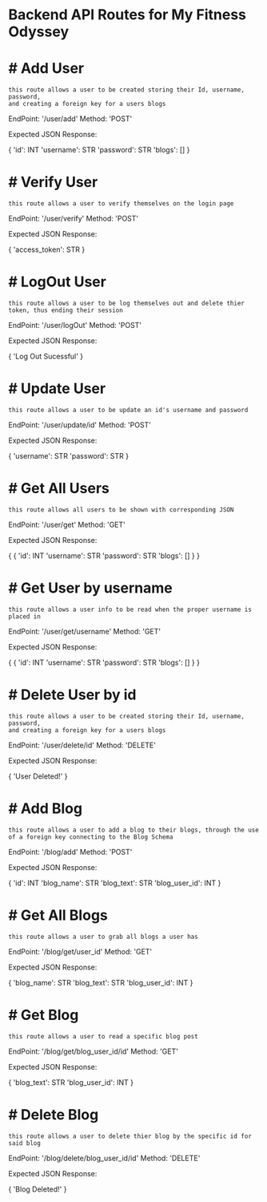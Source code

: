 # Backend API Routes for My Fitness Odyssey

# # Add User
    this route allows a user to be created storing their Id, username, password, 
    and creating a foreign key for a users blogs

  EndPoint: '/user/add'
  Method: 'POST'

  Expected JSON Response:

  {
    'id': INT
    'username': STR
    'password': STR
    'blogs': []
  }

# # Verify User
    this route allows a user to verify themselves on the login page

  EndPoint: '/user/verify'
  Method: 'POST'

  Expected JSON Response:

  {
    'access_token': STR
  }

# # LogOut User
    this route allows a user to be log themselves out and delete thier token, thus ending their session

  EndPoint: '/user/logOut'
  Method: 'POST'

  Expected JSON Response:

  {
    'Log Out Sucessful'
  }

# # Update User
    this route allows a user to be update an id's username and password

  EndPoint: '/user/update/id'
  Method: 'POST'

  Expected JSON Response:

  {
    'username': STR
    'password': STR
  }

# # Get All Users
    this route allows all users to be shown with corresponding JSON

  EndPoint: '/user/get'
  Method: 'GET'

  Expected JSON Response:

  {
    {
      'id': INT
      'username': STR
      'password': STR
      'blogs': []
    }
  }

# # Get User by username
    this route allows a user info to be read when the proper username is placed in

  EndPoint: '/user/get/username'
  Method: 'GET'

  Expected JSON Response:

  {
    {
      'id': INT
      'username': STR
      'password': STR
      'blogs': []
    }
  }

# # Delete User by id
    this route allows a user to be created storing their Id, username, password, 
    and creating a foreign key for a users blogs

  EndPoint: '/user/delete/id'
  Method: 'DELETE'

  Expected JSON Response:

  {
    'User Deleted!'
  }

# # Add Blog
    this route allows a user to add a blog to their blogs, through the use of a foreign key connecting to the Blog Schema

  EndPoint: '/blog/add'
  Method: 'POST'

  Expected JSON Response:

  {
    'id': INT
    'blog_name': STR
    'blog_text': STR
    'blog_user_id': INT
  }

# # Get All Blogs
    this route allows a user to grab all blogs a user has

  EndPoint: '/blog/get/user_id'
  Method: 'GET'

  Expected JSON Response:

  {
    'blog_name': STR
    'blog_text': STR
    'blog_user_id': INT
  }

# # Get Blog
    this route allows a user to read a specific blog post

  EndPoint: '/blog/get/blog_user_id/id'
  Method: 'GET'

  Expected JSON Response:

  {
    'blog_text': STR
    'blog_user_id': INT
  }

# # Delete Blog
    this route allows a user to delete thier blog by the specific id for said blog

  EndPoint: '/blog/delete/blog_user_id/id'
  Method: 'DELETE'

  Expected JSON Response:

  {
    'Blog Deleted!'
  }
